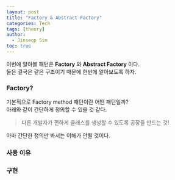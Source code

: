 ```yaml
---
layout: post
title: "Factory & Abstract Factory"
categories: Tech
tags: [theory]
author:
  - Jinseop Sim
toc: true
---
```

이번에 알아볼 패턴은 __Factory__ 와 __Abstract Factory__ 이다.  
둘은 결국은 같은 구조이기 때문에 한번에 알아보도록 하자.  

### Factory?
기본적으로 Factory method 패턴이란 어떤 패턴일까?  
아래와 같이 간단하게 정의할 수 있을 것 같다.  

> 다른 개발자가 편하게 클래스를 생성할 수 있도록 공장을 만드는 것!

아마 간단한 정의만 봐서는 이해가 안될 것이다.  

### 사용 이유

### 구현
